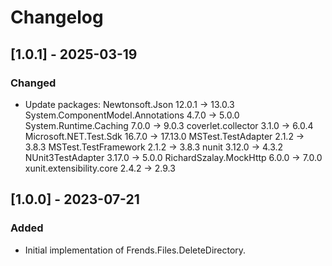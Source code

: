 # Changelog

## [1.0.1] - 2025-03-19
### Changed
- Update packages:
  Newtonsoft.Json                    12.0.1 -> 13.0.3
  System.ComponentModel.Annotations  4.7.0  -> 5.0.0
  System.Runtime.Caching             7.0.0  -> 9.0.3
  coverlet.collector                 3.1.0  -> 6.0.4
  Microsoft.NET.Test.Sdk             16.7.0 -> 17.13.0
  MSTest.TestAdapter                 2.1.2  -> 3.8.3
  MSTest.TestFramework               2.1.2  -> 3.8.3
  nunit                              3.12.0 -> 4.3.2
  NUnit3TestAdapter                  3.17.0 -> 5.0.0
  RichardSzalay.MockHttp             6.0.0  -> 7.0.0
  xunit.extensibility.core           2.4.2  -> 2.9.3

## [1.0.0] - 2023-07-21
### Added
- Initial implementation of Frends.Files.DeleteDirectory.

